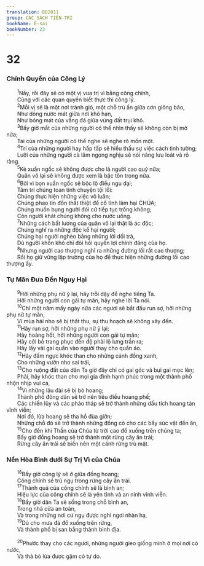 ```yaml
---
translation: BD2011
group: CÁC SÁCH TIÊN-TRI
bookName: Ê-sai 
bookNumber: 23
---
```


<div class="title"><h1>32</h1><h3>Chính Quyền của Công Lý</h3></div>
<span class="verse es_32_1">  <sup>1</sup>Nầy, rồi đây sẽ có một vị vua trị vì bằng công chính,<br/>  Cùng với các quan quyền biết thực thi công lý.<br/></span>
<span class="verse es_32_2">  <sup>2</sup>Mỗi vị sẽ là một nơi tránh gió, một chỗ trú ẩn giữa cơn giông bão,<br/>  Như dòng nước mát giữa nơi khô hạn,<br/>  Như bóng mát của vầng đá giữa vùng đất trụi khô.<br/></span>
<span class="verse es_32_3">  <sup>3</sup>Bấy giờ mắt của những người có thể nhìn thấy sẽ không còn bị mờ nữa;<br/>  Tai của những người có thể nghe sẽ nghe rõ mồn một.<br/></span>
<span class="verse es_32_4">  <sup>4</sup>Trí của những người hay hấp tấp sẽ hiểu thấu sự việc cách tinh tường;<br/>  Lưỡi của những người cà lăm ngọng nghịu sẽ nói năng lưu loát và rõ ràng.<br/></span>
<span class="verse es_32_5">  <sup>5</sup>Kẻ xuẩn ngốc sẽ không được cho là người cao quý nữa;<br/>  Quân vô lại sẽ không được xem là bậc tôn trọng nữa.<br/></span>
<span class="verse es_32_6">  <sup>6</sup>Bởi vì bọn xuẩn ngốc sẽ bộc lộ điều ngu dại;<br/>  Tâm trí chúng toan tính chuyện tội lỗi: <br/>  Chúng thực hiện những việc vô luân;<br/>  Chúng phao tin đồn thất thiệt để cố tình làm hại CHÚA;<br/>  Chúng muốn bụng người đói cứ tiếp tục trống không;<br/>  Còn người khát chúng không cho nước uống.<br/></span>
<span class="verse es_32_7">  <sup>7</sup>Những cách bất lương của quân vô lại thật là ác độc;<br/>  Chúng nghĩ ra những độc kế hại người;<br/>  Chúng hại người nghèo bằng những lời dối trá,<br/>  Dù người khốn khó chỉ đòi hỏi quyền lợi chính đáng của họ.<br/></span>
<span class="verse es_32_8">  <sup>8</sup>Nhưng người cao thượng nghĩ ra những đường lối rất cao thượng;<br/>  Rồi họ giữ vững lập trường của họ để thực hiện những đường lối cao thượng ấy.<br/></span>
<div class="title"><h3>Tự Mãn Ðưa Ðến Nguy Hại</h3></div>
<span class="verse es_32_9">  <sup>9</sup>Hỡi những phụ nữ ỷ lại, hãy trỗi dậy để nghe tiếng Ta.<br/>  Hỡi những người con gái tự mãn, hãy nghe lời Ta nói.<br/></span>
<span class="verse es_32_10">  <sup>10</sup>Chỉ một năm mấy ngày nữa các ngươi sẽ bắt đầu run sợ, hỡi những phụ nữ tự mãn,<br/>  Vì mùa hái nho sẽ bị thất thu, sự thu hoạch sẽ không xảy đến.<br/></span>
<span class="verse es_32_11">  <sup>11</sup>Hãy run sợ, hỡi những phụ nữ ỷ lại;<br/>  Hãy hoảng hốt, hỡi những người con gái tự mãn;<br/>  Hãy cởi bỏ trang phục đến độ phải lộ lưng trần ra;<br/>  Hãy lấy vải gai quấn vào người thay cho quần áo.<br/></span>
<span class="verse es_32_12">  <sup>12</sup>Hãy đấm ngực khóc than cho những cánh đồng xanh,<br/>  Cho những vườn nho sai trái,<br/></span>
<span class="verse es_32_13">  <sup>13</sup>Cho ruộng đất của dân Ta giờ đây chỉ có gai góc và bụi gai mọc lên;<br/>  Phải, hãy khóc than cho mọi gia đình hạnh phúc trong một thành phố nhộn nhịp vui ca,<br/></span>
<span class="verse es_32_14">  <sup>14</sup>Vì những lâu đài sẽ bị bỏ hoang;<br/>  Thành phố đông dân sẽ trở nên tiêu điều hoang phế;<br/>  Các chiến lũy và các pháo tháp sẽ trở thành những dấu tích hoang tàn vĩnh viễn;<br/>  Nơi đó, lừa hoang sẽ tha hồ đùa giỡn;<br/>  Những chỗ đó sẽ trở thành những đồng cỏ cho các bầy súc vật đến ăn,<br/></span>
<span class="verse es_32_15">  <sup>15</sup>Cho đến khi Thần của Chúa từ trời cao đổ xuống trên chúng ta;<br/>  Bấy giờ đồng hoang sẽ trở thành một rừng cây ăn trái;<br/>  Rừng cây ăn trái sẽ biến nên một cánh rừng trù mật.<br/></span>
<div class="title"><h3>Nền Hòa Bình dưới Sự Trị Vì của Chúa</h3></div>
<span class="verse es_32_16">  <sup>16</sup>Bấy giờ công lý sẽ ở giữa đồng hoang;<br/>  Công chính sẽ trú ngụ trong rừng cây ăn trái.<br/></span>
<span class="verse es_32_17">  <sup>17</sup>Thành quả của công chính sẽ là bình an;<br/>  Hiệu lực của công chính sẽ là yên tĩnh và an ninh vĩnh viễn.<br/></span>
<span class="verse es_32_18">  <sup>18</sup>Bấy giờ dân Ta sẽ sống trong chỗ bình an,<br/>  Trong nhà cửa an toàn,<br/>  Và trong những nơi cư ngụ được nghỉ ngơi nhàn hạ,<br/></span>
<span class="verse es_32_19">  <sup>19</sup>Dù cho mưa đá đổ xuống trên rừng,<br/>  Và thành phố bị san bằng thành bình địa.<br/><br/></span>
<span class="verse es_32_20">  <sup>20</sup>Phước thay cho các ngươi, những người gieo giống mình ở mọi nơi có nước,<br/>  Và thả bò lừa được gặm cỏ tự do.<br/></span>
